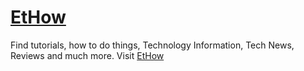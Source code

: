 # [EtHow][1]
Find tutorials, how to do things, Technology Information, Tech News, Reviews and much more.
Visit [EtHow][1]

[1]: http://www.ethow.com
